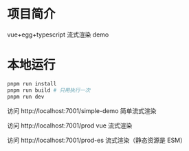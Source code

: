 
# 项目简介
vue+egg+typescript 流式渲染 demo

# 本地运行
```bash
pnpm run install
pnpm run build # 只用执行一次
pnpm run dev
```

访问 http://localhost:7001/simple-demo 简单流式渲染

访问 http://localhost:7001/prod vue 流式渲染

访问 http://localhost:7001/prod-es 流式渲染（静态资源是 ESM）
